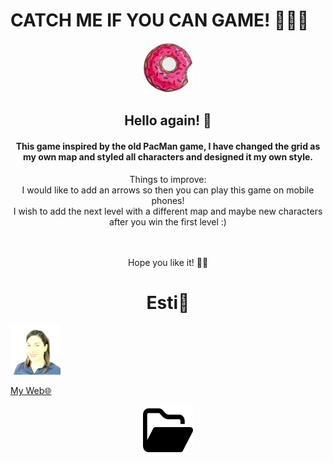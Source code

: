 # CATCH ME IF YOU CAN GAME! 🏃‍♀️🏃

<!-- GITHUB ICON -->
<div align="center">
  <a href="https://estishi87.github.io/EstiShi/" {:target="_blank" rel="noopener"}>
    <img src="images/donut1.jpg" alt="Logo" width="80" height="80">
  </a>

## Hello again! 👋<br >

#### This game inspired by the old PacMan game, I have changed the grid as my own map and styled all characters and designed it my own style.<br > 

Things to improve: <br >
I would like to add an arrows so then you can play this game on mobile phones! <br >
I wish to add the next level with a different map and maybe new characters after you win the first level :) <br >
<br ><br >

Hope you like it! 🙌🏻

# Esti🎀<br />
<!-- PIC OF ME --> <div align="left">
  <a href="https://estishi87.github.io/EstiShi/">
    <img src="images/Esti.jpeg" alt="Logo" width="80" height="80">
  </a> <br >
  
[My Web🌐](https://estishi87.github.io/EstiShi/)
<br >
<!-- FOLDER ICON --> <div align="center">
  <a href="https://estishi87.github.io/EstiShi/">
    <img src="images/folder-open.svg" alt="Logo" width="80" height="80">
  </a> <br >
